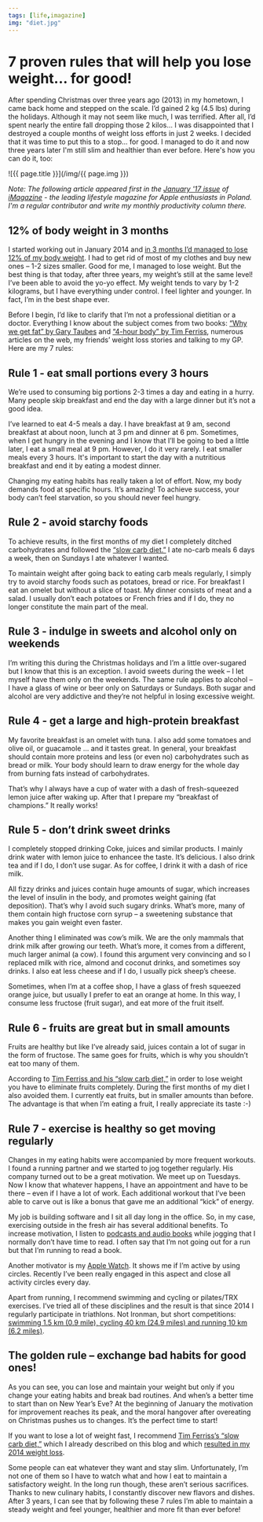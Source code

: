 ```yaml
---
tags: [life,imagazine]
img: "diet.jpg"
---
```


# 7 proven rules that will help you lose weight... for good!

After spending Christmas over three years ago (2013) in my hometown, I came back home and stepped on the scale. I’d gained 2 kg (4.5 lbs) during the holidays. Although it may not seem like much, I was terrified. After all, I’d spent nearly the entire fall dropping those 2 kilos... I was disappointed that I destroyed a couple months of weight loss efforts in just 2 weeks. I decided that it was time to put this to a stop... for good. I managed to do it and now three years later I'm still slim and healthier than ever before. Here's how you can do it, too:

<!--More-->

![{{ page.title }}](/img/{{ page.img }})

*Note: The following article appeared first in the [January '17 issue](/pl/dieta/) of [iMagazine][iMagazine] - the leading lifestyle magazine for Apple enthusiasts in Poland. I'm a regular contributor and write my monthly productivity column there.*

## 12% of body weight in 3 months

I started working out in January 2014 and [in 3 months I’d managed to lose 12% of my body weight](https://sliwinski.com/fitness2014/). I had to get rid of most of my clothes and buy new ones – 1-2 sizes smaller. Good for me, I managed to lose weight. But the best thing is that today, after three years, my weight’s still at the same level! I’ve been able to avoid the yo-yo effect. My weight tends to vary by 1-2 kilograms, but I have everything under control. I feel lighter and younger. In fact, I’m in the best shape ever. 

Before I begin, I’d like to clarify that I’m not a professional dietitian or a doctor. Everything I know about the subject comes from two books: [“Why we get fat” by Gary Taubes](https://sliwinski.com/book-why-fat/) and [“4-hour body” by Tim Ferriss][4-hour], numerous articles on the web, my friends’ weight loss stories and talking to my GP. Here are my 7 rules:

## Rule 1 - eat small portions every 3 hours

We’re used to consuming big portions 2-3 times a day and eating in a hurry. Many people skip breakfast and end the day with a large dinner but it’s not a good idea.

I’ve learned to eat 4-5 meals a day. I have breakfast at 9 am, second breakfast at about noon, lunch at 3 pm and dinner at 6 pm. Sometimes, when I get hungry in the evening and I know that I’ll be going to bed a little later, I eat a small meal at 9 pm. However, I do it very rarely. I eat smaller meals every 3 hours. It's important to start the day with a nutritious breakfast and end it by eating a modest dinner.

Changing my eating habits has really taken a lot of effort. Now, my body demands food at specific hours. It’s amazing! To achieve success, your body can’t feel starvation, so you should never feel hungry.

## Rule 2 - avoid starchy foods

To achieve results, in the first months of my diet I completely ditched carbohydrates and followed the [“slow carb diet.”][4-hour] I ate no-carb meals 6 days a week, then on Sundays I ate whatever I wanted.

To maintain weight after going back to eating carb meals regularly, I simply try to avoid starchy foods such as potatoes, bread or rice. For breakfast I eat an omelet but without a slice of toast. My dinner consists of meat and a salad. I usually don’t each potatoes or French fries and if I do, they no longer constitute the main part of the meal.

## Rule 3 - indulge in sweets and alcohol only on weekends

I’m writing this during the Christmas holidays and I’m a little over-sugared but I know that this is an exception. I avoid sweets during the week – I let myself have them only on the weekends. The same rule applies to alcohol – I have a glass of wine or beer only on Saturdays or Sundays. Both sugar and alcohol are very addictive and they’re not helpful in losing excessive weight.

## Rule 4 - get a large and high-protein breakfast

My favorite breakfast is an omelet with tuna. I also add some tomatoes and olive oil, or guacamole ... and it tastes great. In general, your breakfast should contain more proteins and less (or even no) carbohydrates such as bread or milk. Your body should learn to draw energy for the whole day from burning fats instead of carbohydrates.

That’s why I always have a cup of water with a dash of fresh-squeezed lemon juice after waking up. After that I prepare my “breakfast of champions.” It really works!

## Rule 5 - don’t drink sweet drinks

I completely stopped drinking Coke, juices and similar products. I mainly drink water with lemon juice to enhancee the taste. It’s delicious. I also drink tea and if I do, I don’t use sugar. As for coffee, I drink it with a dash of rice milk.

All fizzy drinks and juices contain huge amounts of sugar, which increases the level of insulin in the body, and promotes weight gaining (fat deposition). That’s why I avoid such sugary drinks. What’s more, many of them contain high fructose corn syrup – a sweetening substance that makes you gain weight even faster.

Another thing I eliminated was cow’s milk. We are the only mammals that drink milk after growing our teeth. What’s more, it comes from a different, much larger animal (a cow). I found this argument very convincing and so I replaced milk with rice, almond and coconut drinks, and sometimes soy drinks. I also eat less cheese and if I do, I usually pick sheep’s cheese.

Sometimes, when I’m at a coffee shop, I have a glass of fresh squeezed orange juice, but usually I prefer to eat an orange at home. In this way, I consume less fructose (fruit sugar), and eat more of the fruit itself. 

## Rule 6 - fruits are great but in small amounts

Fruits are healthy but like I’ve already said, juices contain a lot of sugar in the form of fructose. The same goes for fruits, which is why you shouldn’t eat too many of them.

According to [Tim Ferriss and his “slow carb diet,”][4-hour] in order to lose weight you have to eliminate fruits completely. During the first months of my diet I also avoided them. I currently eat fruits, but in smaller amounts than before. The advantage is that when I’m eating a fruit, I really appreciate its taste :-)

## Rule 7 - exercise is healthy so get moving regularly

Changes in my eating habits were accompanied by more frequent workouts. I found a running partner and we started to jog together regularly. His company turned out to be a great motivation. We meet up on Tuesdays. Now I know that whatever happens, I have an appointment and have to be there – even if I have a lot of work. Each additional workout that I’ve been able to carve out is like a bonus that gave me an additional “kick” of energy.

My job is building software and I sit all day long in the office. So, in my case, exercising outside in the fresh air has several additional benefits. To increase motivation, I listen to [podcasts and audio books](https://sliwinski.com/reading-audiobooks-and-absorbing-content/) while jogging that I normally don’t have time to read. I often say that I’m not going out for a run but that I’m running to read a book.

Another motivator is my [Apple Watch](/applewatch). It shows me if I’m active by using circles. Recently I’ve been really engaged in this aspect and close all activity circles every day.

Apart from running, I recommend swimming and cycling or pilates/TRX exercises. I’ve tried all of these disciplines and the result is that since 2014 I regularly participate in triathlons. Not Ironman, but short competitions: [swimming 1.5 km (0.9 mile), cycling 40 km (24.9 miles) and running 10 km (6.2 miles)](https://sliwinski.com/2016/).

## The golden rule – exchange bad habits for good ones!

As you can see, you can lose and maintain your weight but only if you change your eating habits and break bad routines. And when’s a better time to start than on New Year’s Eve? At the beginning of January the motivation for improvement reaches its peak, and the moral hangover after overeating on Christmas pushes us to changes. It’s the perfect time to start!

If you want to lose a lot of weight fast, I recommend [Tim Ferriss’s “slow carb diet,”][4-hour] which I already described on this blog and which [resulted in my 2014 weight loss](https://sliwinski.com/fitness2014).

Some people can eat whatever they want and stay slim. Unfortunately, I’m not one of them so I have to watch what and how I eat to maintain a satisfactory weight. In the long run though, these aren’t serious sacrifices. Thanks to new culinary habits, I constantly discover new flavors and dishes. After 3 years, I can see that by following these 7 rules I’m able to maintain a steady weight and feel younger, healthier and more fit than ever before!


[iMagazine]: https://iMagazine.pl
[n]: https://michael.gratis/nozbe
[4-hour]: /slow-carb-diet/
[ipad]: /ipadonly/
[watch]: /applewatch/
[prod]: /productivity
[blog]: /diet/